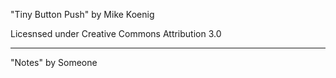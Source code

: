 
"Tiny Button Push"
by Mike Koenig

Licesnsed under
Creative Commons
Attribution 3.0

---

"Notes"
by Someone
